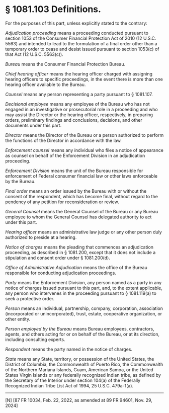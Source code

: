 # § 1081.103   Definitions.

For the purposes of this part, unless explicitly stated to the contrary:


*Adjudication proceeding* means a proceeding conducted pursuant to section 1053 of the Consumer Financial Protection Act of 2010 (12 U.S.C. 5563) and intended to lead to the formulation of a final order other than a temporary order to cease and desist issued pursuant to section 1053(c) of that Act (12 U.S.C. 5563(c)).


*Bureau* means the Consumer Financial Protection Bureau.


*Chief hearing officer* means the hearing officer charged with assigning hearing officers to specific proceedings, in the event there is more than one hearing officer available to the Bureau.


*Counsel* means any person representing a party pursuant to § 1081.107.


*Decisional employee* means any employee of the Bureau who has not engaged in an investigative or prosecutorial role in a proceeding and who may assist the Director or the hearing officer, respectively, in preparing orders, preliminary findings and conclusions, decisions, and other documents under this part.


*Director* means the Director of the Bureau or a person authorized to perform the functions of the Director in accordance with the law.


*Enforcement counsel* means any individual who files a notice of appearance as counsel on behalf of the Enforcement Division in an adjudication proceeding.




*Enforcement Division* means the unit of the Bureau responsible for enforcement of Federal consumer financial law or other laws enforceable by the Bureau.










*Final order* means an order issued by the Bureau with or without the consent of the respondent, which has become final, without regard to the pendency of any petition for reconsideration or review.


*General Counsel* means the General Counsel of the Bureau or any Bureau employee to whom the General Counsel has delegated authority to act under this part.


*Hearing officer* means an administrative law judge or any other person duly authorized to preside at a hearing.


*Notice of charges* means the pleading that commences an adjudication proceeding, as described in § 1081.200, except that it does not include a stipulation and consent order under § 1081.200(d).


*Office of Administrative Adjudication* means the office of the Bureau responsible for conducting adjudication proceedings.


*Party* means the Enforcement Division, any person named as a party in any notice of charges issued pursuant to this part, and, to the extent applicable, any person who intervenes in the proceeding pursuant to § 1081.119(a) to seek a protective order.


*Person* means an individual, partnership, company, corporation, association (incorporated or unincorporated), trust, estate, cooperative organization, or other entity.


*Person employed by the Bureau* means Bureau employees, contractors, agents, and others acting for or on behalf of the Bureau, or at its direction, including consulting experts.


*Respondent* means the party named in the notice of charges.


*State* means any State, territory, or possession of the United States, the District of Columbia, the Commonwealth of Puerto Rico, the Commonwealth of the Northern Mariana Islands, Guam, American Samoa, or the United States Virgin Islands or any federally recognized Indian tribe, as defined by the Secretary of the Interior under section 104(a) of the Federally Recognized Indian Tribe List Act of 1994, 25 U.S.C. 479a-1(a).



---

[N] [87 FR 10034, Feb. 22, 2022, as amended at 89 FR 94601, Nov. 29, 2024]










